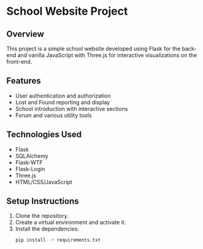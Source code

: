 # School Website Project

## Overview
This project is a simple school website developed using Flask for the back-end and vanilla JavaScript with Three.js for interactive visualizations on the front-end.

## Features
- User authentication and authorization
- Lost and Found reporting and display
- School introduction with interactive sections
- Forum and various utility tools

## Technologies Used
- Flask
- SQLAlchemy
- Flask-WTF
- Flask-Login
- Three.js
- HTML/CSS/JavaScript

## Setup Instructions
1. Clone the repository.
2. Create a virtual environment and activate it.
3. Install the dependencies:
   ```bash
   pip install -r requirements.txt
